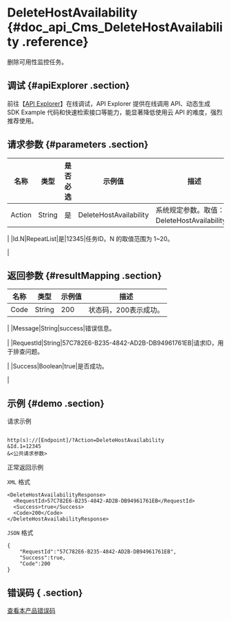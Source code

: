 # DeleteHostAvailability {#doc_api_Cms_DeleteHostAvailability .reference}

删除可用性监控任务。

## 调试 {#apiExplorer .section}

前往【[API Explorer](https://api.aliyun.com/#product=Cms&api=DeleteHostAvailability)】在线调试，API Explorer 提供在线调用 API、动态生成 SDK Example 代码和快速检索接口等能力，能显著降低使用云 API 的难度，强烈推荐使用。

## 请求参数 {#parameters .section}

|名称|类型|是否必选|示例值|描述|
|--|--|----|---|--|
|Action|String|是|DeleteHostAvailability|系统规定参数。取值：DeleteHostAvailability。

 |
|Id.N|RepeatList|是|12345|任务ID。N 的取值范围为 1~20。

 |

## 返回参数 {#resultMapping .section}

|名称|类型|示例值|描述|
|--|--|---|--|
|Code|String|200|状态码，200表示成功。

 |
|Message|String|success|错误信息。

 |
|RequestId|String|57C782E6-B235-4842-AD2B-DB94961761EB|请求ID，用于排查问题。

 |
|Success|Boolean|true|是否成功。

 |

## 示例 {#demo .section}

请求示例

``` {#request_demo}

http(s)://[Endpoint]/?Action=DeleteHostAvailability
&Id.1=12345
&<公共请求参数>

```

正常返回示例

`XML` 格式

``` {#xml_return_success_demo}
<DeleteHostAvailabilityResponse>
  <RequestId>57C782E6-B235-4842-AD2B-DB94961761EB</RequestId>
  <Success>true</Success>
  <Code>200</Code>
</DeleteHostAvailabilityResponse>

```

`JSON` 格式

``` {#json_return_success_demo}
{
	"RequestId":"57C782E6-B235-4842-AD2B-DB94961761EB",
	"Success":true,
	"Code":200
}
```

## 错误码 { .section}

[查看本产品错误码](https://error-center.aliyun.com/status/product/Cms)

